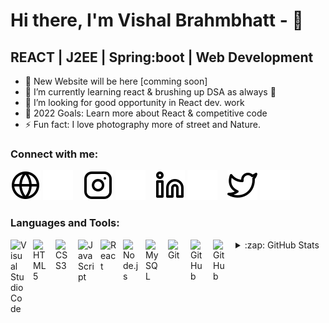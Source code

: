 # Hi there, I'm Vishal Brahmbhatt -  👋 

## REACT | J2EE | Spring:boot | Web Development

- 🔭 New Website will be here [comming soon]
- 🌱 I’m currently learning react & brushing up DSA as always 🤣
- 👯 I’m looking for good opportunity in React dev. work
- 🥅 2022 Goals: Learn more about React & competitive code
- ⚡ Fun fact: I love photography more of street and Nature. 

### Connect with me:

[![website](./img/globe-light.svg)](https://##)
[![website](./img/globe-dark.svg)](https:/##)
&nbsp;&nbsp;
[![website](./img/instagram-light.svg)](https://www.instagram.com/va_g._bond/)
[![website](./img/instagram-dark.svg)](https://www.instagram.com/va_g._bond/)
&nbsp;&nbsp;
[![website](./img/linkedin-light.svg)](https://www.linkedin.com/in/vishal-brahmbhatt-845336140/)
[![website](./img/linkedin-dark.svg)](https://www.linkedin.com/in/vishal-brahmbhatt-845336140/)
&nbsp;&nbsp;
[![website](./img/twitter-light.svg)](https://twitter.com/Kakashi_n07)
[![website](./img/twitter-dark.svg)](https://twitter.com/Kakashi_n07)

### Languages and Tools:

<img align="left" alt="Visual Studio Code" width="26px" src="https://cdn.jsdelivr.net/gh/devicons/devicon/icons/vscode/vscode-original.svg" style="padding-right:10px;" />
<img align="left" alt="HTML5" width="26px" src="https://cdn.jsdelivr.net/gh/devicons/devicon/icons/html5/html5-original.svg" style="padding-right:10px;" />
<img align="left" alt="CSS3" width="26px" src="https://cdn.jsdelivr.net/gh/devicons/devicon/icons/css3/css3-original.svg" style="padding-right:10px;" />
<img align="left" alt="JavaScript" width="26px" src="https://cdn.jsdelivr.net/gh/devicons/devicon/icons/javascript/javascript-original.svg" style="padding-right:10px;" />
<img align="left" alt="React" width="26px" src="https://cdn.jsdelivr.net/gh/devicons/devicon/icons/react/react-original.svg" style="padding-right:10px;" />
<img align="left" alt="Node.js" width="26px" src="https://cdn.jsdelivr.net/gh/devicons/devicon/icons/nodejs/nodejs-original.svg" style="padding-right:10px;" />
<img align="left" alt="MySQL" width="26px" src="https://cdn.jsdelivr.net/gh/devicons/devicon/icons/mysql/mysql-original.svg" style="padding-right:10px;" />
<img align="left" alt="Git" width="26px" src="https://cdn.jsdelivr.net/gh/devicons/devicon/icons/git/git-original.svg" style="padding-right:10px;" />
<img align="left" alt="GitHub" width="26px" src="https://user-images.githubusercontent.com/3369400/139447912-e0f43f33-6d9f-45f8-be46-2df5bbc91289.png" style="padding-right:10px;" />
<img align="left" alt="GitHub" width="26px" src="https://user-images.githubusercontent.com/3369400/139448065-39a229ba-4b06-434b-bc67-616e2ed80c8f.png" style="padding-right:10px;" />

<details>
  <summary>:zap: GitHub Stats</summary>

  <img align="left" alt="codeSTACKr's GitHub Stats" src="https://github-readme-stats.vercel.app/api?username=vishalskyfall&show_icons=true&hide_border=false&title_color=ff652f&icon_color=FFE400&bg_color=09131B&text_color=ffffff&border_color=0c1a25" />

</details>

[website]: https://###Comming_Soon
[twitter]: https://twitter.com/Kakashi_n07
[instagram]: https://www.instagram.com/va_g._bond/
[linkedin]: https://www.linkedin.com/in/vishal-brahmbhatt-845336140/
